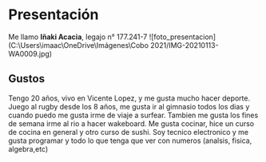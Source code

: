 # Presentación
Me llamo **Iñaki Acacia**, legajo n° 177.241-7
![foto_presentacion](C:\Users\imaac\OneDrive\Imágenes\Cobo 2021/IMG-20210113-WA0009.jpg)

## Gustos
Tengo 20 años, vivo en Vicente Lopez, y me gusta mucho hacer deporte. Juego al rugby desde los 8 años, me gusta ir al gimnasio todos los dias 
y cuando puedo me gusta irme de viaje a surfear. Tambien me gusta los fines de semana irme al rio a hacer wakeboard.
Me gusta cocinar, hice un curso de cocina en general y otro curso de sushi.
Soy tecnico electronico y me gusta programar y todo lo que tenga que ver con numeros (analsis, fisica, algebra,etc)
